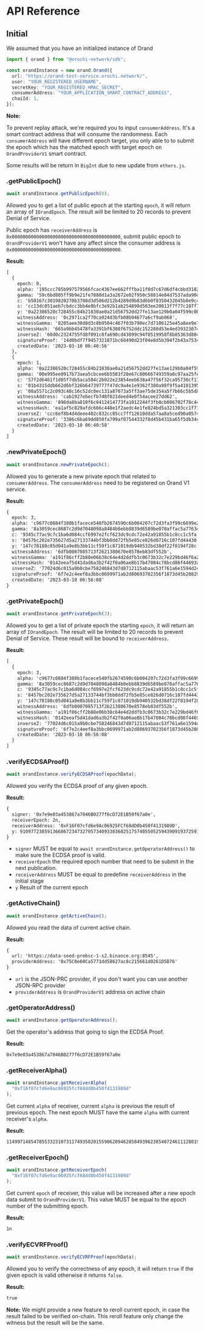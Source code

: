 # API Reference

## Initial

We assumed that you have an initialized instance of Orand

```ts
import { orand } from "@orochi-network/sdk";

const orandInstance = new orand.Orand({
  url: "https://orand-test-service.orochi.network/",
  user: "YOUR_REGISTERED_USERNAME",
  secretKey: "YOUR_REGISTERED_HMAC_SECRET",
  consumerAddress: "YOUR_APPLICATION_SMART_CONTRACT_ADDRESS",
  chaiId: 1,
});
```

**Note:**

To prevent replay attack, we're required you to input `consumerAddress`. It's a smart contract address that will consume the randomness. Each `consumerAddress` will have different epoch target, you only able to to submit the epoch which has the matched epoch with target epoch on `OrandProviderV1` smart contract.

Some results will be return in `BigInt` due to new update from `ethers.js`.

### .getPublicEpoch()

```ts
await orandInstance.getPublicEpoch(0);
```

Allowed you to get a list of public epoch at the starting `epoch`, it will return an array of `IOrandEpoch`. The result will be limited to 20 records to prevent Denial of Service.

Public epoch has `receiverAddress` is `0x0000000000000000000000000000000000000000`, submit public epoch to `OrandProviderV1` won't have any affect since the consumer address is `0x0000000000000000000000000000000000000000`.

**Result:**

```txt
[
  {
    epoch: 0,
    alpha: '195ccc785b997579566fcac4367ee662fffba11f0d7c67d6df4cbbd318251fdd',
    gamma: '59c6bd805ff9b9e21fe7888d1a3a2672e02f950c58814e84d7537ada90c31a7bcf64410d775ec3de37280688c1021a23a32098b590abc3b73f630378fc42c053',
    c: 'b50167c3019820270b3708d3d586d212b4289d9b83d6b0f8350432045b8e9c4d',
    s: 'cc13dc051aeb7cbdcc3bb4e8bfc3e92b1ab254899d503ee20813f7f77c107f7d',
    y: '0a22386520c728455c84b21830ae0a21d56752dd27fe13ae129b0a04f599c0b2',
    witnessAddress: '0c2971ca2f70ca924d3bfb08b94677a6cf9ab068',
    witnessGamma: '8205aee30d8d3c8b9504c467f03b790ec7d7106125e45a8ee9e784f9670341d4429115d24958b64611f17c8d3a748951d27ce2a1c696da80c5edb56c78cf678a',
    witnessHash: '665a9bb45478fa3391bf6308f6752ddc152288d53e4ed393230746ff74504817d71850c87edd776494f053aaf5b3e39e34b5cb05fc468e8d29553faf0e38ea62',
    inverseZ: '60d0c2324755fd8f091c8fa690cd43899c94f0519958f8b85363d804d5f382e2',
    signatureProof: '14d0bdf7f9457321871bc68490d23f04e8d5b394f2b43a7534f2bc01fea694d576ec3c24667d31475cf31747fccc3e79eb70823f852a420dfbf191e3a863b6de1b00000000000000000000000000000000000000000000000000000000000000000a22386520c728455c84b21830ae0a21d56752dd27fe13ae129b0a04f599c0b2',
    createdDate: '2023-03-10 06:40:56'
  },
  {
    epoch: 1,
    alpha: '0a22386520c728455c84b21830ae0a21d56752dd27fe13ae129b0a04f599c0b2',
    gamma: '00e995ee0917b73aea5cbcee6b5583f20e67c80666749359a8c97aa25fea97f88c4fa15d5feffd7815edc9b867c99891f26407cd53c3ad1b20fcb81c913a35a9',
    c: '57f2d6461f1d05f7db5aca504c2b022e23854eeb638a47f56f32ca95730cf17b',
    s: '01b4315ddb662d6bf326b64739777f47dc9a4e1e9362f380a98f9f5a41013951',
    y: '08a5571c2c093c48c16c52dc0ec131a87073a5ff3ae75de354a5f7b66c5b5d8b',
    witnessAddress: 'cab1927ebecfb748f021deed4e0f54acee27dd62',
    witnessGamma: '896da8ba810f6c0412414773fa1012244f3fb0cb086702f78c4420622420ab3f71d7f20e9648c2cce7a65c57ae1f689555d15c357990e639be54a27aaa34e395',
    witnessHash: 'ea1af5c829afdc666c448e1f2aedc4e1fe024bd5a321303cc1f71bacd94558ff23035dbf54c820ec18e6fa371ec96a5f9f0d86493e1a3b08d2be767c3b389c02',
    inverseZ: 'ccc6ef8b4d4deee402c832cc85cc7ff12610dda57aa8a5ced90a05747f240d37',
    signatureProof: '3386c6ba69dd850fa799af07544332f8d45b431ba65f5db34c79345839c921764f89f53a8cb2652920c9495a76804a1b2aa11c01ade58b19c78ae6621f60feaa1b000000000000000000000001000000000000000000000000000000000000000008a5571c2c093c48c16c52dc0ec131a87073a5ff3ae75de354a5f7b66c5b5d8b',
    createdDate: '2023-03-10 06:40:58'
  }
]
```

### .newPrivateEpoch()

```ts
await orandInstance.newPrivateEpoch();
```

Allowed you to generate a new private epoch that related to `consumerAddress`. The `consumerAddress` need to be registered on Orand V1 service.

**Result:**

```txt
{
  epoch: 3,
  alpha: 'c9677c0884f380b1facece540fb2674590c6b004207c72d3fa3f99c6699e2401',
  gamma: '8a3059cec8687c2d9d7048098a8484b0ebb8839d6589be070affac5a7763dd8e73a316231302534ea834e897835f610d61bc4dd8a2b75b71be35414b2fb2a2ea',
  c: '9345c77ac9c7c1ba6d084ccf6997e2fcf623dc9cdc72e42a91855b1c8cc1c5fa',
  s: '8457bc202e735627d5a27133744bf3bb0dd72fb5e85ce826d0716c107fd44430',
  y: '147c78180c05d041a9e8b3bb11cf59f1c871019db940532bd38df22f8194f28c',
  witnessAddress: '6dfb0007085713f2621380670e8578eb83df552b',
  witnessGamma: 'a191f86cff2b88e06b38c64e4d2ddfb3c0673b32c7e229bd46f6a2262a962f700765aba72c8d225133874d0f26327a6851a67946b2deb1d7c722d4836d4cd1f4',
  witnessHash: '0142eeaf5d41dad6a3b2f42f0a06ae8b17b47084c78bcd86f44693a264a9defb72a9b3ee2a3466810bb69e6360ca02f16b32f5f241ae7089651bc8f6a1f580c4',
  inverseZ: '77024d6c015a9b0cbe758246843d7d8712115abaac53f761a6e1594d240a8a02',
  signatureProof: '6f7e2c4eef8a3bbc0699971ab2d80693702356f1873d45b20829b50873943e8975f6f978d1daafc10c2c7ecda8bf3dda823485cfa7d17740398852423188f54c1b000000000000000000000003f16f07cfd6e9ac06925fcf68dd0b450f4131989d147c78180c05d041a9e8b3bb11cf59f1c871019db940532bd38df22f8194f28c',
  createdDate: '2023-03-10 06:56:08'
}
```

### .getPrivateEpoch()

```ts
await orandInstance.getPrivateEpoch(3);
```

Allowed you to get a list of private epoch the starting `epoch`, it will return an array of `IOrandEpoch`. The result will be limited to 20 records to prevent Denial of Service. These result will be bound to `receiverAddress`.

**Result:**

```txt
[
  {
    epoch: 3,
    alpha: 'c9677c0884f380b1facece540fb2674590c6b004207c72d3fa3f99c6699e2401',
    gamma: '8a3059cec8687c2d9d7048098a8484b0ebb8839d6589be070affac5a7763dd8e73a316231302534ea834e897835f610d61bc4dd8a2b75b71be35414b2fb2a2ea',
    c: '9345c77ac9c7c1ba6d084ccf6997e2fcf623dc9cdc72e42a91855b1c8cc1c5fa',
    s: '8457bc202e735627d5a27133744bf3bb0dd72fb5e85ce826d0716c107fd44430',
    y: '147c78180c05d041a9e8b3bb11cf59f1c871019db940532bd38df22f8194f28c',
    witnessAddress: '6dfb0007085713f2621380670e8578eb83df552b',
    witnessGamma: 'a191f86cff2b88e06b38c64e4d2ddfb3c0673b32c7e229bd46f6a2262a962f700765aba72c8d225133874d0f26327a6851a67946b2deb1d7c722d4836d4cd1f4',
    witnessHash: '0142eeaf5d41dad6a3b2f42f0a06ae8b17b47084c78bcd86f44693a264a9defb72a9b3ee2a3466810bb69e6360ca02f16b32f5f241ae7089651bc8f6a1f580c4',
    inverseZ: '77024d6c015a9b0cbe758246843d7d8712115abaac53f761a6e1594d240a8a02',
    signatureProof: '6f7e2c4eef8a3bbc0699971ab2d80693702356f1873d45b20829b50873943e8975f6f978d1daafc10c2c7ecda8bf3dda823485cfa7d17740398852423188f54c1b000000000000000000000003f16f07cfd6e9ac06925fcf68dd0b450f4131989d147c78180c05d041a9e8b3bb11cf59f1c871019db940532bd38df22f8194f28c',
    createdDate: '2023-03-10 06:56:08'
  }
]
```

### .verifyECDSAProof()

```ts
await orandInstance.verifyECDSAProof(epochData);
```

Allowed you verify the ECDSA proof of any given epoch.

**Result:**

```txt
{
  signer: '0x7e9e03a453867a7046B0277f6cD72E1B59f67a0e',
  receiverEpoch: 2n,
  receiverAddress: '0xF16F07cfd6e9Ac06925FCf68dD0b450f4131989D',
  y: 91097723859136686723473270573409338368251757405505259439091937259103551628289n
}
```

- `signer` MUST be equal to `await orandInstance.getOperatorAddress()` to make sure the ECDSA proof is valid.
- `receiverEpoch` the required epoch number that need to be submit in the next publication.
- `receiverAddress` MUST be equal to predefine `receiverAddress` in the initial stage
- `y` Result of the current epoch

### .getActiveChain()

```ts
await orandInstance.getActiveChain();
```

Allowed you read the data of current active chain.

**Result:**

```txt
{
  url: 'https://data-seed-prebsc-1-s2.binance.org:8545',
  providerAddress: '0x75C0e60Ca5771dd58627ac8c215661d0261D5D76'
}
```

- `url` is the JSON-PRC provider, if you don't want you can use another JSON-RPC provider
- `providerAddress` is `OrandProviderV1` address on active chain

### .getOperatorAddress()

```ts
await orandInstance.getOperatorAddress();
```

Get the operator's address that going to sign the ECDSA Proof.

**Result:**

```txt
0x7e9e03a453867a7046B0277f6cD72E1B59f67a0e
```

### .getReceiverAlpha()

```ts
await orandInstance.getReceiverAlpha(
  "0xf16f07cfd6e9ac06925fcf68dd0b450f4131989d"
);
```

Get current `alpha` of receiver, current `alpha` is previous the result of previous epoch. The next epoch MUST have the same `alpha` with current receiver's `alpha`.

**Result:**

```txt
114997148547855332310731174935020155906209462858493962385407246111280193662921n
```

### .getReceiverEpoch()

```ts
await orandInstance.getReceiverEpoch(
  "0xf16f07cfd6e9ac06925fcf68dd0b450f4131989d"
);
```

Get current `epoch` of receiver, this value will be increased after a new epoch data submit to `OrandProviderV1`. This value MUST be equal to the epoch number of the submitting epoch.

**Result:**

```txt
1n
```

### .verifyECVRFProof()

```ts
await orandInstance.verifyECVRFProof(epochData);
```

Allowed you to verify the correctness of any epoch, it will return `true` if the given epoch is valid otherwise it returns `false`.

**Result:**

```txt
true
```

**Note:** We might provide a new feature to reroll current epoch, in case the result failed to be verified on-chain. This reroll feature only change the witness but the result will be the same.

